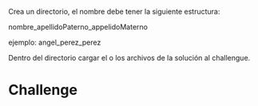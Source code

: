 Crea un directorio, el nombre debe tener la siguiente estructura:

nombre_apellidoPaterno_appelidoMaterno

ejemplo: angel_perez_perez

Dentro del directorio cargar el o los archivos de la solución al challengue.

# Challenge

